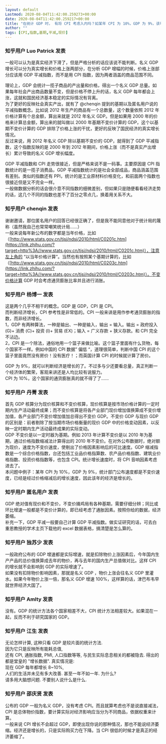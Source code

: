 ```yaml
---
layout: default
Lastmod: 2020-08-04T11:42:00.259273+00:00
date: 2020-08-04T11:42:00.259217+00:00
title: "在统计 GDP 时， 有将 CPI 考虑入内吗？如某年 CPI 为 10%，GDP 为 9%，该年的经济是增长还是萎缩？"
author: ""
tags: [CPI,指数,基期,平减,现价]
---
```



    
### 知乎用户 Luo Patrick​ 发表
    
一般可以认为是真实经济下滑了，但是严格分析的话应该说不能判断。名义 GDP 增长可以分为真实增长和价格上涨两部分，在分析 GDP 增幅的时候，价格上涨部分应该用 GDP 平减指数，而不是用 CPI 指数，因为两者涵盖的商品范围不同。

理论上，GDP 会统计一揽子商品的产出量和价格，得出一个名义 GDP 总量。如果每年社会产出商品数量不变，但是价格不停上升的话，名义 GDP 每年都会上涨，这就和国民经济基本稳定的实际情况有背离。  
为了更好的反映社会真实产出，就有了 @chenqin 提到的基期以及匿名用户说的平减指数概念。比如说 2012 年生产的商品有一个总数量，这个数量依照 2012 年价格计算有个总金额，算出来就是 2012 年名义 GDP。但是如果用 2000 年的价格来计算总金额，算出来的就叫做以 2000 年基期不变价计算的 GDP，这个以基期不变价计算的 GDP 排除了价格上涨的干扰，更好的反映了国民经济的真实增长情况。  
反过来说，用 2012 年名义 GDP 除以基期不变价的 GDP，就得到了 GDP 平减指数，这个指数反映的是 2000 年到 2012 年期间，价格上涨（而不是真实产出增长）累计导致的名义 GDP 增长幅度。

GDP 平减指数和 CPI 走势很接近，但是严格来说不是一码事。主要原因是 CPI 指数统计的是一揽子消费品，GDP 平减指数统计的是社会全部成品，商品涵盖范围有差别。类似的指数还有 PPI，统计的是工业原材料价格变化，和前面两个指数也很接近但是又不完全一样。  
一般做数据分析的话会很介意不同指数的细微差别，但如果只是随便看看经济走势的话，这几个不同的指数也差不了百分之零点几，换着用关系不大。
    
    
    
    
### 知乎用户 chenqin​ 发表
    
谢谢邀请，那位匿名用户的回答已经很正确了，但是我不能同意他对于统计局的蔑称（虽然我自己也常常嘲笑统计局……）  
一般来说每年新公布的数字都是当年价格，比如（[http://www.stats.gov.cn/tjsj/ndsj/2010/html/C0201c.htm](https://link.zhihu.com/?target=http%3A//www.stats.gov.cn/tjsj/ndsj/2010/html/C0201c.htm)），注意左上角的 “以当年价格计算”。当然也有按照某个基期计算的，比如（[http://www.stats.gov.cn/tjsj/ndsj/2010/html/C0203c.htm](https://link.zhihu.com/?target=http%3A//www.stats.gov.cn/tjsj/ndsj/2010/html/C0203c.htm)）。不变价格计算 GDP 时会考虑通货膨胀比率并且进行消胀。
    
    
    
    
### 知乎用户 杨博一 发表
    
这是两个几乎不相干的概念。GDP 是 GDP，CPI 是 CPI。  
而判断经济增长，CPI 参考性是非常低的。CPI 一般来讲是用作参考通货膨胀的指数，而非经济增长。  
1，GDP 有两种算法，一种是输出、一种是输入，输出 = 输入。输出 = 政府投入 (G)+ 消费 (C)+ 投资 (I)+ 贸易 (EX)；输入 = 广义存款 + 狭义存款。和 CPI 完全不沾边。  
2，CPI 是一个除法，通俗地用一个篮子来做比喻。这个篮子里面有什么货物，每个国家不一样。例如中国的 CPI 数据” 偏低 “，道理很简单，判断中国 CPI 的这个篮子里面竟然没有房价！没有医疗！；而英国计算 CPI 的时候就计算了房价。

GDP 为 9%，就可以判断经济是增长的了。不过多与少还要看总量，真正判断一个经济体的繁荣，客观来讲还是人均比较有说服力。  
CPI 为 10%，这个国家的通货膨胀真的就不得了了……
    
    
    
    
### 知乎用户  丹菁 发表
    
首先 GDP 核算分为现价核算和不变价核算，现价核算是按市场价格计算的一定时期内生产活动最终成果；而不变价核算是将各产业部门现价增加值换算成不变价增加值，各产业部门不变价增加值加总得出不变价 GDP。不变价 GDP 与现价 GDP 的区别是：前者剔除了按当期市场价格衡量的现价 GDP 中的价格变动因素，以反映一定时期内生产活动最终成果的实际变动。  
GDP 不变价是以一定时器为基期。例如 2013 年计算不变价是以 2010 年为基期，通过价格指数缩减法计算得出的 2010 年不变价。在对外公布数据时，绝对额为现价，速度为不变价速度，使剔出了价格因素影响后的可比速度。GDP 缩减指数是一个综合价格指数，台还包括工业品价格指算数、农产品价格指数、建筑业价格指数、投资价格指数等，也包含 CPI。统计增长速度时，将 CPI 音响因素考虑进去了。  
本问题中例子：某年 CPI 为 10%，GDP 为 9%，统计部门公布速度都是不变价速度，已经是经过价格缩减后的增长速度，因此该年的经济是增长的。
    
    
    
    
### 知乎用户 匿名用户 发表
    
GDP 绝对值有现价和不变价，不变价捅鸡局有各种基期，需要仔细分辨；同比或环比增速一般都是不变价计算的，即已经考虑了通胀因素。按照你给的数据，经济萎缩。  
补充一下，GDP 平减一般要自己计算 GDP 平减指数。做实证研究的话，可去白重恩教授的学术主页下载他的 excel 数据表格，搞清楚是怎么算的。
    
    
    
    
### 知乎用户 独苏少 发表
    
一般政府公布的 GDP 增速都是实际增速，就是扣除物价上涨因素后，今年国内生产产品的总价值换算成去年的物价，再与去年的国内生产总值做对比。这样 CPI 的增长就不会影响到 GDP 的实际增速了。  
如果没有扣除物价影响因素，那就是名义 GDP ，物价上涨会往名义 GDP 里灌水。如果今年物价上涨一倍，那名义 GDP 增速 100%，这样算的话，津巴布韦早就世界经济大国了。
    
    
    
    
### 知乎用户 Amlty 发表
    
没有。GDP 的统计方法各个国家相差不大，CPI 统计方法相差较大。如果混在一起，反而不利于研究国家的 GDP。
    
    
    
    
### 知乎用户 江生 发表
    
无论怎样计算, 这种只看 GDP 是较片面的统计方法.  
因为它只是反映所有能耗总值,  
还有 CPI, 通胀指数, PMI, 人口指数等等, 与民生实际息息相关的都被隐去. 得出的都是堂皇的 "增长数据". 真实情况是:  
现在 GDP 每年都增长 8~10%,  
人们的生活并未见有多大改善. 甚至一年不如一年. 为什么?  
请多用大脑想问题. 不要别人说什么是什么.
    
    
    
    
### 知乎用户  邵庆贤 发表
    
公布的 GDP 一般为名义 GDP，没有考虑 CPI。而且就算考虑也不是说直接减法，CPI 是总体物价指数，要计算实际对经济影响应当分为不同商品，依据权重来计算。  
一般来说 CPI 增长不会超过 GDP，即使出现你说的那种情况，那也不能说经济萎缩。经济还是增长的，只是实际购买力在下降。当 CPI 很低的时候才是真正的经济萎缩了。
    
    
    

